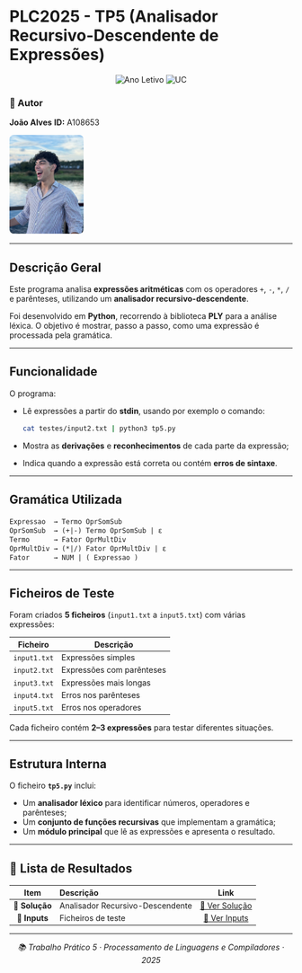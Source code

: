 # PLC2025 - TP5 (Analisador Recursivo-Descendente de Expressões)

<div align="center">

![Ano Letivo](https://img.shields.io/badge/Ano%20Letivo-2025-green)
![UC](https://img.shields.io/badge/UC-PLC-orange)

</div>

### 👤 Autor

<div align="left">

**João Alves**
**ID:** A108653

<img src="../me.jpg" width="132" height="176" alt="Foto de João Alves" style="border-radius: 8px;">

</div>

---

## Descrição Geral

Este programa analisa **expressões aritméticas** com os operadores `+`, `-`, `*`, `/` e parênteses, utilizando um **analisador recursivo-descendente**.

Foi desenvolvido em **Python**, recorrendo à biblioteca **PLY** para a análise léxica.
O objetivo é mostrar, passo a passo, como uma expressão é processada pela gramática.

---

## Funcionalidade

O programa:

* Lê expressões a partir do **stdin**, usando por exemplo o comando:

  ```bash
  cat testes/input2.txt | python3 tp5.py
  ```
* Mostra as **derivações** e **reconhecimentos** de cada parte da expressão;
* Indica quando a expressão está correta ou contém **erros de sintaxe**.

---

## Gramática Utilizada

```
Expressao  → Termo OprSomSub
OprSomSub  → (+|-) Termo OprSomSub | ε
Termo      → Fator OprMultDiv
OprMultDiv → (*|/) Fator OprMultDiv | ε
Fator      → NUM | ( Expressao )
```

---

## Ficheiros de Teste

Foram criados **5 ficheiros** (`input1.txt` a `input5.txt`) com várias expressões:

| Ficheiro     | Descrição                 |
| ------------ | ------------------------- |
| `input1.txt` | Expressões simples        |
| `input2.txt` | Expressões com parênteses |
| `input3.txt` | Expressões mais longas    |
| `input4.txt` | Erros nos parênteses      |
| `input5.txt` | Erros nos operadores      |

Cada ficheiro contém **2–3 expressões** para testar diferentes situações.

---

## Estrutura Interna

O ficheiro **`tp5.py`** inclui:

* Um **analisador léxico** para identificar números, operadores e parênteses;
* Um **conjunto de funções recursivas** que implementam a gramática;
* Um **módulo principal** que lê as expressões e apresenta o resultado.

---

## 📂 Lista de Resultados

|      Item      | Descrição                        |            Link            |
| :------------: | :------------------------------- | :------------------------: |
| **📄 Solução** | Analisador Recursivo-Descendente | [🔗 Ver Solução](./tp5.py) |
|  **📄 Inputs** | Ficheiros de teste               |  [🔗 Ver Inputs](./testes) |

---

<div align="center">

*📚 Trabalho Prático 5 · Processamento de Linguagens e Compiladores · 2025*

</div>

